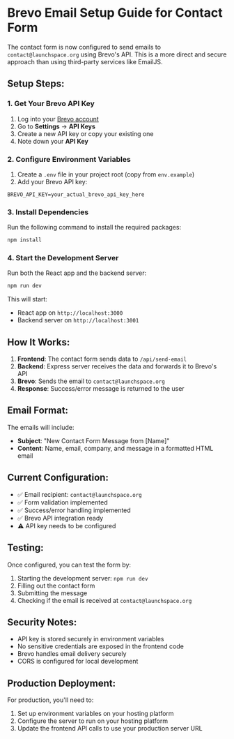 # Brevo Email Setup Guide for Contact Form

The contact form is now configured to send emails to `contact@launchspace.org` using Brevo's API. This is a more direct and secure approach than using third-party services like EmailJS.

## Setup Steps:

### 1. Get Your Brevo API Key
1. Log into your [Brevo account](https://app.brevo.com/)
2. Go to **Settings** → **API Keys**
3. Create a new API key or copy your existing one
4. Note down your **API Key**

### 2. Configure Environment Variables
1. Create a `.env` file in your project root (copy from `env.example`)
2. Add your Brevo API key:
```
BREVO_API_KEY=your_actual_brevo_api_key_here
```

### 3. Install Dependencies
Run the following command to install the required packages:
```bash
npm install
```

### 4. Start the Development Server
Run both the React app and the backend server:
```bash
npm run dev
```

This will start:
- React app on `http://localhost:3000`
- Backend server on `http://localhost:3001`

## How It Works:

1. **Frontend**: The contact form sends data to `/api/send-email`
2. **Backend**: Express server receives the data and forwards it to Brevo's API
3. **Brevo**: Sends the email to `contact@launchspace.org`
4. **Response**: Success/error message is returned to the user

## Email Format:
The emails will include:
- **Subject**: "New Contact Form Message from [Name]"
- **Content**: Name, email, company, and message in a formatted HTML email

## Current Configuration:
- ✅ Email recipient: `contact@launchspace.org`
- ✅ Form validation implemented
- ✅ Success/error handling implemented
- ✅ Brevo API integration ready
- ⚠️ API key needs to be configured

## Testing:
Once configured, you can test the form by:
1. Starting the development server: `npm run dev`
2. Filling out the contact form
3. Submitting the message
4. Checking if the email is received at `contact@launchspace.org`

## Security Notes:
- API key is stored securely in environment variables
- No sensitive credentials are exposed in the frontend code
- Brevo handles email delivery securely
- CORS is configured for local development

## Production Deployment:
For production, you'll need to:
1. Set up environment variables on your hosting platform
2. Configure the server to run on your hosting platform
3. Update the frontend API calls to use your production server URL 